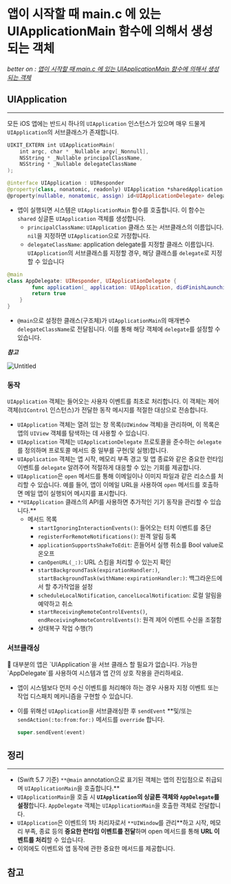 # 앱이 시작할 때 main.c 에 있는 UIApplicationMain 함수에 의해서 생성되는 객체
*better on : [앱이 시작할 때 main.c 에 있는 UIApplicationMain 함수에 의해서 생성되는 객체](https://www.notion.so/main-c-UIApplicationMain-fe697d23c03540a69f52341c1ed03f8f)*

## UIApplication

---

모든 iOS 앱에는 반드시 하나의 `UIApplication` 인스턴스가 있으며 매우 드물게 `UIApplication`의 서브클래스가 존재합니다.

```swift
UIKIT_EXTERN int UIApplicationMain(
    int argc, char * _Nullable argv[_Nonnull],
    NSString * _Nullable principalClassName,
    NSString * _Nullable delegateClassName
);
```

```swift
@interface UIApplication : UIResponder
@property(class, nonatomic, readonly) UIApplication *sharedApplication NS_EXTENSION_UNAVAILABLE_IOS("Use view controller based solutions where appropriate instead.");
@property(nullable, nonatomic, assign) id<UIApplicationDelegate> delegate;
```

- 앱이 실행되면 시스템은 `UIApplicationMain` 함수를 호출합니다. 이 함수는 `shared` 싱글톤 `UIApplication` 객체를 생성합니다.
    - `principalClassName`: `UIApplication` 클래스 또는 서브클래스의 이름입니다. `nil`을 지정하면 `UIApplication`으로 가정합니다.
    - `delegateClassName`: application delegate를 지정할 클래스 이름입니다.  `UIApplication`의 서브클래스를 지정할 경우, 해당 클래스를 `delegate`로 지정 할 수 있습니다

```swift
@main
class AppDelegate: UIResponder, UIApplicationDelegate {
		func application(_ application: UIApplication, didFinishLaunchingWithOptions launchOptions: [UIApplication.LaunchOptionsKey: Any]?) -> Bool {
        return true
    }
}
```

- `@main`으로 설정한 클래스(구조체)가 `UIApplicationMain`의 매개변수 `delegateClassName`로 전달됩니다. 이를 통해 해당 객체에 `delegate`를 설정할 수 있습니다.

***참고***

![Untitled](https://s3-us-west-2.amazonaws.com/secure.notion-static.com/da0145b0-a175-4363-ad18-644ccf161680/Untitled.png)

### 동작

`UIApplication` 객체는 들어오는 사용자 이벤트를 최초로 처리합니다. 이 객체는 제어 객체(`UIControl` 인스턴스)가 전달한 동작 메시지를 적절한 대상으로 전송합니다.

- `UIApplication` 객체는 열려 있는 창 목록(`UIWindow` 객체)을 관리하며, 이 목록은 앱의 `UIView` 객체를 탐색하는 데 사용할 수 있습니다.
- `UIApplication` 객체는 `UIApplicationDelegate` 프로토콜을 준수하는 `delegate`를 정의하며 프로토콜 메서드 중 일부를 구현(및 실행)합니다.
- `UIApplication` 객체는 앱 시작, 메모리 부족 경고 및 앱 종료와 같은 중요한 런타임 이벤트를 `delegate` 알려주어 적절하게 대응할 수 있는 기회를 제공합니다.
- `UIApplication`은 `open` 메서드를 통해 이메일이나 이미지 파일과 같은 리소스를 처리할 수 있습니다. 예를 들어, 앱이 이메일 URL을 사용하여 `open` 메서드를 호출하면 메일 앱이 실행되어 메시지를 표시합니다.
- `**UIApplication` 클래스의 API를 사용하면 추가적인 기기 동작을 관리할 수 있습니다.**
    - 메서드 목록
        - `startIgnoringInteractionEvents()`: 들어오는 터치 이벤트를 중단
        - `registerForRemoteNotifications()`:  원격 알림 등록
        - `applicationSupportsShakeToEdit`: 흔들어서 실행 취소를 Bool value로 온오프
        - `canOpenURL(_:)`: URL 스킴을 처리할 수 있는지 확인
        - `startBackgroundTask(expirationHandler:)`,  `startBackgroundTask(withName:expirationHandler:)`: 백그라운드에서 할 추가작업을 설정
        - `scheduleLocalNotification`,  `cancelLocalNotification`: 로컬 알림을 예약하고 취소
        - `startReceivingRemoteControlEvents()`, `endReceivingRemoteControlEvents()`: 원격 제어 이벤트 수신을 조절함
        - 상태복구 작업 수행(?)

### 서브클래싱

<aside>
🚧 대부분의 앱은 `UIApplication`을 서브 클래스 할 필요가 없습니다. 
가능한 `AppDelegate`를 사용하여 시스템과 앱 간의 상호 작용을 관리하세요.

</aside>

- 앱이 시스템보다 먼저 수신 이벤트를 처리해야 하는 경우 사용자 지정 이벤트 또는 작업 디스패치 메커니즘을 구현할 수 있습니다.
- 이를 위해선 `UIApplication`을 서브클래싱한 후 `sendEvent` **및/또는 `sendAction(:to:from:for:)` 메서드를 `override` 합니다.
    
    ```swift
    super.sendEvent(event)
    ```
    

## 정리

---

- (Swift 5.7 기준) `**@main` annotation으로 표기된 객체는 앱의 진입점으로 취급되며 `UIApplicationMain`을 호출합니다.**
- `UIApplicationMain`을 호출 시 **`UIApplication`의 싱글톤 객체와 `AppDelegate`를 설정**합니다. `AppDelegate` 객체는 `UIApplicationMain`을 호출한 객체로 전달합니다.
- `UIApplication`은 이벤트의 1차 처리자로서 `**UIWindow`를 관리**하고 시작, 메모리 부족, 종료 등의 **중요한 런타임 이벤트를 전달**하며 open 메서드를 통해 **URL 이벤트를 처리**할 수 있습니다.
- 이외에도 이벤트와 앱 동작에 관한 중요한 메서드를 제공합니다.

## 참고